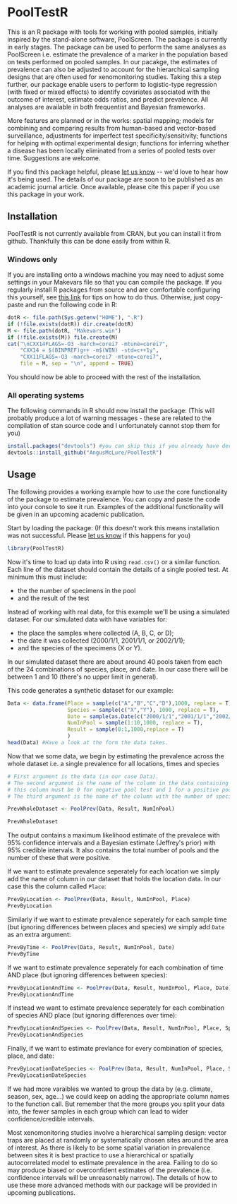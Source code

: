 # PoolTestR
This is an R package with tools for working with pooled samples, initially inspired by the stand-alone software, PoolScreen. The package is currently in early stages. The package can be used to perform the same analyses as PoolScreen i.e. estimate the prevalence of a marker in the population based on tests performed on pooled samples. In our pacakge, the estimates of prevalence can also be adjusted to account for the hierarchical sampling designs that are often used for xenomonitoring studies. Taking this a step further, our package enable users to perform to logistic-type regression (with fixed or mixed effects) to identify covariates associated with the outcome of interest, estimate odds ratios, and predict prevalence. All analyses are available in both frequentist and Bayesian frameworks. 

More features are planned or in the works: spatial mapping; models for combining and comparing results from human-based and vector-based surveillance, adjustments for imperfect test specificity/sensitivity; functions for helping with optimal experimental design; functions for inferring whether a disease has been locally eliminated from a series of pooled tests over time. Suggestions are welcome.

If you find this package helpful, please [let us know](mailto:angus.mclure@anu.edu.au) -- we'd love to hear how it's being used. The details of our package are soon to be published as an academic journal article. Once available, please cite this paper if you use this package in your work.

## Installation

PoolTestR is not currently available from CRAN, but you can install it from github. Thankfully this can be done easily from within R.

### Windows only
If you are installing onto a windows machine you may need to adjust some settings in your Makevars file so that you can compile the package. If you regularly install R packages from source and are comfortable configuring this yourself, see [this link](https://github.com/stan-dev/rstan/wiki/Installing-RStan-from-source-on-Windows) for tips on how to do thus. Otherwise, just copy-paste and run the following code in R:

```R
dotR <- file.path(Sys.getenv("HOME"), ".R")
if (!file.exists(dotR)) dir.create(dotR)
M <- file.path(dotR, "Makevars.win")
if (!file.exists(M)) file.create(M)
cat("\nCXX14FLAGS=-O3 -march=corei7 -mtune=corei7",
    "CXX14 = $(BINPREF)g++ -m$(WIN) -std=c++1y",
    "CXX11FLAGS=-O3 -march=corei7 -mtune=corei7",
    file = M, sep = "\n", append = TRUE)
```
You should now be able to proceed with the rest of the installation.

### All operating systems
The following commands in R should now install the package: (This will probably produce a lot of warning messages - these are related to the compilation of stan source code and I unfortunately cannot stop them for you)
```R
install.packages("devtools") #you can skip this if you already have devtools installed
devtools::install_github("AngusMcLure/PoolTestR")
```

## Usage

The following provides a working example how to use the core functionality of the package to estimate prevalence. You can copy and paste the code into your console to see it run. Examples of the additional functionality will be given in an upcoming academic publication.

Start by loading the package: (If this doesn't work this means installation was not successful. Please [let us know](mailto:angus.mclure@anu.edu.au) if this happens for you)
```R
library(PoolTestR)
```

Now it's time to load up data into R using `read.csv()` or a similar function. Each line of the dataset should contain the details of a single pooled test. At minimum this must include:
-   the the number of specimens in the pool
-   and the result of the test

Instead of working with real data, for this example we'll be using a simulated dataset.  For our simulated data with have variables for:
- the place the samples where collected (A, B, C, or D);
- the date it was collected (2000/1/1, 2001/1/1, or 2002/1/1);
- and the species of the specimens (X or Y).

In our simulated dataset there are about around 40 pools taken from each of the 24 combinations of species, place, and date. In our case there will be between 1 and 10 (there's no upper limit in general).

This code generates a synthetic dataset for our example:

```R
Data <- data.frame(Place = sample(c("A","B","C","D"),1000, replace = T),
                   Species = sample(c("X","Y"), 1000, replace = T),
                   Date = sample(as.Date(c("2000/1/1","2001/1/1","2002/1/1")),1000, replace = T),
                   NumInPool = sample(1:10,1000, replace = T),
                   Result = sample(0:1,1000,replace = T)
                   )
head(Data) #Have a look at the form the data takes.                   
```
Now that we some data, we begin by estimating the prevalence across the whole dataset i.e. a single prevalence for all locations, times and species

```R
# First argument is the data (in our case Data).
# The second argument is the name of the column in the data containing the result of the test (in our case Result):
# this column must be 0 for negative pool test and 1 for a positive pool test and does not accept missing values.
# The third argument is the name of the column with the number of specimiens/isolates/insects in each pool

PrevWholeDataset <- PoolPrev(Data, Result, NumInPool)

PrevWholeDataset 
```
The output contains a maximum likelihood estimate of the prevalece with 95% confidence intervals and a Bayesian estimate (Jeffrey's prior) with 95% credible intervals. It also contains the total number of pools and the number of these that were positive.

If we want to estimate prevalence seperately for each location we simply add the name of column in our dataset that holds the location data. In our case this the column called `Place`:
```R
PrevByLocation <- PoolPrev(Data, Result, NumInPool, Place)
PrevByLocation
```
Similarly if we want to estimate prevalence seperately for each sample time (but ignoring differences between places and species) we simply add `Date` as an extra argument:
```R
PrevByTime <- PoolPrev(Data, Result, NumInPool, Date)
PrevByTime
```
If we want to estimate prevalence seperately for each combination of time AND place (but ignoring differences between species):
```R
PrevByLocationAndTime <- PoolPrev(Data, Result, NumInPool, Place, Date)
PrevByLocationAndTime
```
If instead we want to estimate prevalence seperately for each combination of species AND place (but ignoring differences over time):
```R
PrevByLocationAndSpecies <- PoolPrev(Data, Result, NumInPool, Place, Species)
PrevByLocationAndSpecies 
```
Finally, if we want to estimate prevlance for every combination of species, place, and date:
```R
PrevByLocationDateSpecies <- PoolPrev(Data, Result, NumInPool, Place, Species, Date)
PrevByLocationDateSpecies
```

If we had more varaibles we wanted to group the data by (e.g. climate, season, sex, age...) we could keep on adding the appropriate column names to the function call. But remember that the more groups you split your data into, the fewer samples in each group which can lead to wider confidence/credible intervals.

Most xenomonitoring studies involve a hierarchical sampling design: vector traps are placed at randomly or systematically chosen sites around the area of interest. As there is likely to be some spatial variation in prevalence between sites it is best practice to use a hierarchical or spatially autocorrelated model to estimate prevalence in the area. Failing to do so may produce biased or overconfident estimates of the prevalence (i.e. confidence intervals will be unreasonably narrow). The details of how to use these more advanced methods with our package will be provided in upcoming publications.
